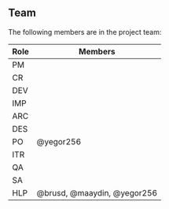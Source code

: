 ## Team

The following members are in the project team:

Role | Members
---|---
PM | 
CR | 
DEV | 
IMP | 
ARC | 
DES | 
PO | @yegor256
ITR | 
QA | 
SA | 
HLP | @brusd, @maaydin, @yegor256
